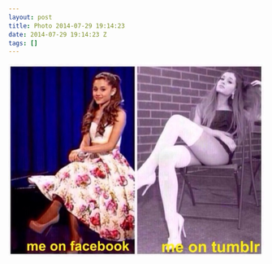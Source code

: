 ```yaml
---
layout: post
title: Photo 2014-07-29 19:14:23
date: 2014-07-29 19:14:23 Z
tags: []
---
```

![](/media/2014/07/93232411882.jpg)
